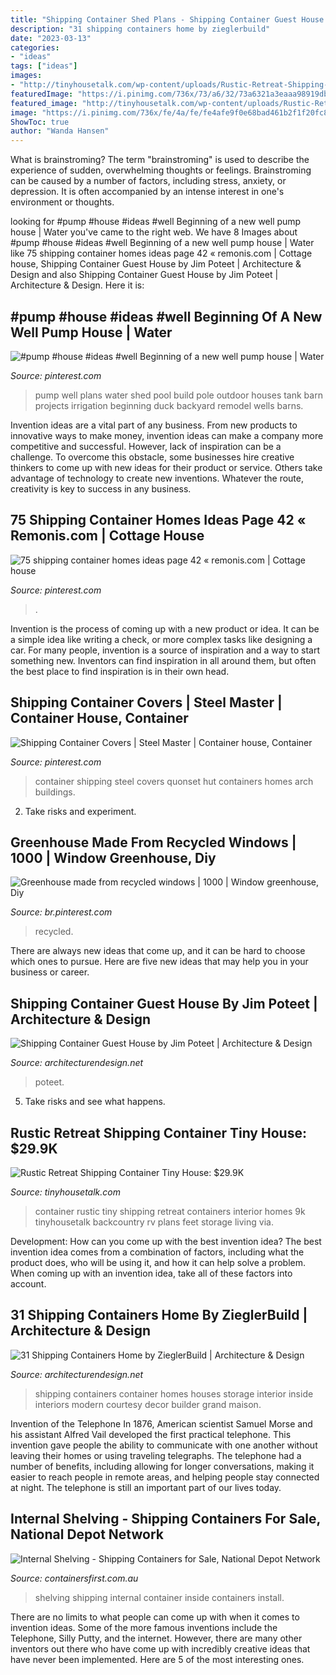 ```yaml
---
title: "Shipping Container Shed Plans - Shipping Container Guest House By Jim Poteet"
description: "31 shipping containers home by zieglerbuild"
date: "2023-03-13"
categories:
- "ideas"
tags: ["ideas"]
images:
- "http://tinyhousetalk.com/wp-content/uploads/Rustic-Retreat-Shipping-Container-Tiny-House-005-600x800.jpg"
featuredImage: "https://i.pinimg.com/736x/73/a6/32/73a6321a3eaaa98919db40ef988e2d9e.jpg"
featured_image: "http://tinyhousetalk.com/wp-content/uploads/Rustic-Retreat-Shipping-Container-Tiny-House-005-600x800.jpg"
image: "https://i.pinimg.com/736x/fe/4a/fe/fe4afe9f0e68bad461b2f1f20fc8bf3e.jpg"
ShowToc: true
author: "Wanda Hansen"
---
```



What is brainstroming?
The term "brainstroming" is used to describe the experience of sudden, overwhelming thoughts or feelings. Brainstroming can be caused by a number of factors, including stress, anxiety, or depression. It is often accompanied by an intense interest in one's environment or thoughts.

	

		
looking for #pump #house #ideas #well Beginning of a new well pump house | Water you've came to the right web. We have 8 Images about #pump #house #ideas #well Beginning of a new well pump house | Water like 75 shipping container homes ideas page 42 « remonis.com | Cottage house, Shipping Container Guest House by Jim Poteet | Architecture &amp; Design and also Shipping Container Guest House by Jim Poteet | Architecture &amp; Design. Here it is:
		
    
## #pump #house #ideas #well Beginning Of A New Well Pump House | Water

<img loading=lazy src="https://i.pinimg.com/736x/fe/4a/fe/fe4afe9f0e68bad461b2f1f20fc8bf3e.jpg" onerror="this.onerror=null;this.src='https://tse2.mm.bing.net/th?id=OIP.R6F5eLWkN8_ezT0Xqr33ewHaJ3&amp;pid=15.1';" alt="#pump #house #ideas #well Beginning of a new well pump house | Water">

_Source: pinterest.com_

>pump well plans water shed pool build pole outdoor houses tank barn projects irrigation beginning duck backyard remodel wells barns. 

	

Invention ideas are a vital part of any business. From new products to innovative ways to make money, invention ideas can make a company more competitive and successful. However, lack of inspiration can be a challenge. To overcome this obstacle, some businesses hire creative thinkers to come up with new ideas for their product or service. Others take advantage of technology to create new inventions. Whatever the route, creativity is key to success in any business.

    
## 75 Shipping Container Homes Ideas Page 42 « Remonis.com | Cottage House

<img loading=lazy src="https://i.pinimg.com/736x/73/a6/32/73a6321a3eaaa98919db40ef988e2d9e.jpg" onerror="this.onerror=null;this.src='https://tse1.mm.bing.net/th?id=OIP.vddpR5099goUtFJvFfIQlQHaJ7&amp;pid=15.1';" alt="75 shipping container homes ideas page 42 « remonis.com | Cottage house">

_Source: pinterest.com_

>. 

	

Invention is the process of coming up with a new product or idea. It can be a simple idea like writing a check, or more complex tasks like designing a car. For many people, invention is a source of inspiration and a way to start something new. Inventors can find inspiration in all around them, but often the best place to find inspiration is in their own head.

    
## Shipping Container Covers | Steel Master | Container House, Container

<img loading=lazy src="https://i.pinimg.com/736x/35/21/4c/35214c4162b47f5156e784c6dbbec9fd--shipping-container-conversions-shipping-containers.jpg" onerror="this.onerror=null;this.src='https://tse3.mm.bing.net/th?id=OIP.pgfRECQtRJCNExpqGd6K5QHaFj&amp;pid=15.1';" alt="Shipping Container Covers | Steel Master | Container house, Container">

_Source: pinterest.com_

>container shipping steel covers quonset hut containers homes arch buildings. 

	

2. Take risks and experiment.

    
## Greenhouse Made From Recycled Windows | 1000 | Window Greenhouse, Diy

<img loading=lazy src="https://i.pinimg.com/736x/00/b2/37/00b2372c77f25309c8fe19ce24c098b0.jpg" onerror="this.onerror=null;this.src='https://tse3.mm.bing.net/th?id=OIP.JA99MX1LPWolpszjUV7V1QHaJ4&amp;pid=15.1';" alt="Greenhouse made from recycled windows | 1000 | Window greenhouse, Diy">

_Source: br.pinterest.com_

>recycled. 

	

There are always new ideas that come up, and it can be hard to choose which ones to pursue. Here are five new ideas that may help you in your business or career.

    
## Shipping Container Guest House By Jim Poteet | Architecture &amp; Design

<img loading=lazy src="https://cdn.architecturendesign.net/wp-content/uploads/2014/07/Shipping-Container-Guest-House-04.jpg" onerror="this.onerror=null;this.src='https://tse3.mm.bing.net/th?id=OIP.4_VuOZnnIp2rRb6J8f4n3AHaFj&amp;pid=15.1';" alt="Shipping Container Guest House by Jim Poteet | Architecture &amp; Design">

_Source: architecturendesign.net_

>poteet. 

	

5. Take risks and see what happens.

    
## Rustic Retreat Shipping Container Tiny House: $29.9K

<img loading=lazy src="http://tinyhousetalk.com/wp-content/uploads/Rustic-Retreat-Shipping-Container-Tiny-House-005-600x800.jpg" onerror="this.onerror=null;this.src='https://tse4.mm.bing.net/th?id=OIP.vdQwyWxZeTg_rFoN--BJTQHaJ4&amp;pid=15.1';" alt="Rustic Retreat Shipping Container Tiny House: $29.9K">

_Source: tinyhousetalk.com_

>container rustic tiny shipping retreat containers interior homes 9k tinyhousetalk backcountry rv plans feet storage living via. 

	

Development: How can you come up with the best invention idea?
The best invention idea comes from a combination of factors, including what the product does, who will be using it, and how it can help solve a problem. When coming up with an invention idea, take all of these factors into account.

    
## 31 Shipping Containers Home By ZieglerBuild | Architecture &amp; Design

<img loading=lazy src="http://cdn.architecturendesign.net/wp-content/uploads/2014/08/31-Shipping-Container-House-11.jpg" onerror="this.onerror=null;this.src='https://tse3.mm.bing.net/th?id=OIP.va9qemF9akcyhsOU2yskJQHaFj&amp;pid=15.1';" alt="31 Shipping Containers Home by ZieglerBuild | Architecture &amp; Design">

_Source: architecturendesign.net_

>shipping containers container homes houses storage interior inside interiors modern courtesy decor builder grand maison. 

	

Invention of the Telephone
In 1876, American scientist Samuel Morse and his assistant Alfred Vail developed the first practical telephone. This invention gave people the ability to communicate with one another without leaving their homes or using traveling telegraphs. The telephone had a number of benefits, including allowing for longer conversations, making it easier to reach people in remote areas, and helping people stay connected at night. The telephone is still an important part of our lives today.

    
## Internal Shelving - Shipping Containers For Sale, National Depot Network

<img loading=lazy src="https://www.containersfirst.com.au/wp-content/uploads/2016/04/Install-shelving-inside-a-shipping-container.jpg" onerror="this.onerror=null;this.src='https://tse3.mm.bing.net/th?id=OIP.9raYndtD5zsd7uR-abjnbgHaHa&amp;pid=15.1';" alt="Internal Shelving - Shipping Containers for Sale, National Depot Network">

_Source: containersfirst.com.au_

>shelving shipping internal container inside containers install. 

	

There are no limits to what people can come up with when it comes to invention ideas. Some of the more famous inventions include the Telephone, Silly Putty, and the internet. However, there are many other inventors out there who have come up with incredibly creative ideas that have never been implemented. Here are 5 of the most interesting ones.


